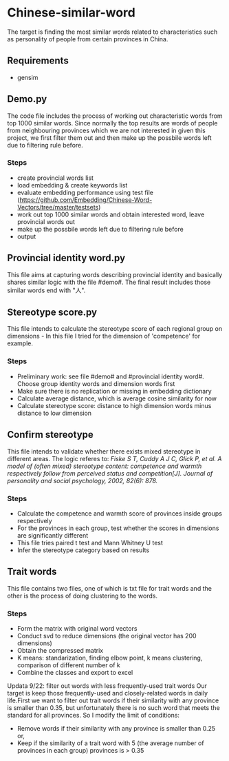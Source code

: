 # Chinese-similar-word
The target is finding the most similar words related to characteristics such as personality of people from certain provinces in China.
## Requirements
- gensim
## Demo.py
The code file includes the process of working out characteristic words from top 1000 similar words. Since normally the top results are words of people from neighbouring provinces which we are not interested in given this project, we first filter them out and then make up the possbile words left due to filtering rule before.
### Steps
- create provincial words list
- load embedding & create keywords list
- evaluate embedding performance using test file (https://github.com/Embedding/Chinese-Word-Vectors/tree/master/testsets)
- work out top 1000 similar words and obtain interested word, leave provincial words out
- make up the possbile words left due to filtering rule before
- output

## Provincial identity word.py
This file aims at capturing words describing provincial identity and basically shares similar logic with the file #demo#. The final result includes those similar words end with "人".

## Stereotype score.py
This file intends to calculate the stereotype score of each regional group on dimensions - In this file I tried for the dimension of 'competence' for example. 

### Steps
- Preliminary work: see file #demo# and #provincial identity word#. Choose group identity words and dimension words first
- Make sure there is no replication or missing in embedding dictionary
- Calculate average distance, which is average cosine similarity for now
- Calculate stereotype score: distance to high dimension words minus distance to low dimension

## Confirm stereotype
This file intends to validate whether there exists mixed stereotype in different areas. The logic referes to: *Fiske S T, Cuddy A J C, Glick P, et al. A model of (often mixed) stereotype content: competence and warmth respectively follow from perceived status and competition[J]. Journal of personality and social psychology, 2002, 82(6): 878.*

### Steps
- Calculate the competence and warmth score of provinces inside groups respectively
- For the provinces in each group, test whether the scores in dimensions are significantly different
- This file tries paired t test and Mann Whitney U test
- Infer the stereotype category based on results

## Trait words
This file contains two files, one of which is txt file for trait words and the other is the process of doing clustering to the words.

### Steps
- Form the matrix with original word vectors
- Conduct svd to reduce dimensions (the original vector has 200 dimensions)
- Obtain the compressed matrix
- K means: standarization, finding elbow point, k means clustering, comparison of different number of k
- Combine the classes and export to excel

Updata 9/22: filter out words with less frequently-used trait words 
Our target is keep those frequently-used and closely-related words in daily life.First we want to filter out trait words if their similarity with any province is smaller than 
0.35, but unfortunately there is no such word that meets the standard for all provinces.
So I modify the limit of conditions:
- Remove words if their similarity with any province is smaller than 0.25
or,
- Keep if the similarity of a trait word with 5 (the average number of provinces in each group) provinces is > 0.35
